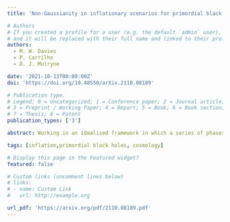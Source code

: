 ```yaml
---
title: 'Non-Gaussianity in inflationary scenarios for primordial black holes'

# Authors
# If you created a profile for a user (e.g. the default `admin` user), write the username (folder name) here
# and it will be replaced with their full name and linked to their profile.
authors:
  - M. W. Davies
  - P. Carrilho
  - D. J. Mulryne

date: '2021-10-13T00:00:00Z'
doi: 'https://doi.org/10.48550/arXiv.2110.08189'

# Publication type.
# Legend: 0 = Uncategorized; 1 = Conference paper; 2 = Journal article;
# 3 = Preprint / Working Paper; 4 = Report; 5 = Book; 6 = Book section;
# 7 = Thesis; 8 = Patent
publication_types: ['3']

abstract: Working in an idealised framework in which a series of phases of evolution defined by the second slow-roll parameter η are matched together, we calculate the reduced bispectrum, fNL, for models of inflation with a large peak in their primordial power spectra. We find fNL is typically approximately constant over scales at which the peak is located, and provide an analytic approximation for this value. This allows us to identify the conditions under which fNL is large enough to have a significant impact on the resulting production of primordial black holes (PBHs) and scalar induced gravitational waves (SIGWs). Together with analytic formulae for the gradient of the rise and fall in the power spectrum, this provides a toolkit for designing or quickly analysing inflationary models that produce PBHs and SIGWs.

tags: [inflation,primordial black holes, cosmology]

# Display this page in the Featured widget?
featured: false

# Custom links (uncomment lines below)
# links:
# - name: Custom Link
#   url: http://example.org

url_pdf: 'https://arxiv.org/pdf/2110.08189.pdf'
---
```

